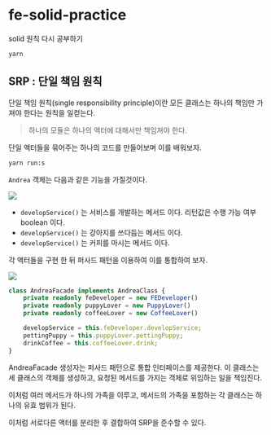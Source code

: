 # fe-solid-practice
solid 원칙 다시 공부하기

```bash
yarn
```

## SRP : 단일 책임 원칙

단일 책임 원칙(single responsibility principle)이란 모든 클래스는 하나의 책임만 가져야 한다는 원칙을 일컫는다.

> 하나의 모듈은 하나의 액터에 대해서만 책임져야 한다.

단일 액터들을 묶어주는 하나의 코드를 만들어보며 이를 배워보자.

```bash
yarn run:s 
```

`Andrea` 객체는 다음과 같은 기능을 가질것이다.

[![](https://mermaid.ink/img/pako:eNpNj7sKwzAMRX_FaGppviBbabsXsnoRtpya-oUjB0LIv9fk0fZO4twDkmZQURO0oBwOw91in9HLIGpWIq5BZ0Ixb0yIi9A0koupozxaRafzr0nEbEP_LClN_1xnG963aAx99eVot0ADnrJHq-sp6y4J_CJPEto6ajJYHEuQYalqSRqZHtpyzNAadAM1gIVjNwUFLedCh7R_tFvLB3JCS3I)](https://mermaid.live/edit#pako:eNpNj7sKwzAMRX_FaGppviBbabsXsnoRtpya-oUjB0LIv9fk0fZO4twDkmZQURO0oBwOw91in9HLIGpWIq5BZ0Ixb0yIi9A0koupozxaRafzr0nEbEP_LClN_1xnG963aAx99eVot0ADnrJHq-sp6y4J_CJPEto6ajJYHEuQYalqSRqZHtpyzNAadAM1gIVjNwUFLedCh7R_tFvLB3JCS3I)

* `developService()` 는 서비스를 개발하는 메서드 이다. 리턴값은 수행 가능 여부 boolean 이다.
* `developService()` 는 강아지를 쓰다듬는 메서드 이다. 
* `developService()` 는 커피를 마시는 메서드 이다. 

각 액터들을 구현 한 뒤 퍼사드 패턴을 이용하여 이를 통합하여 보자.

[![](https://mermaid.ink/img/pako:eNp1kcFuwyAMhl8F-bRp7QugXaa1Pe0wqVcuFvzp0BJABCJVXd59KGlWqjU-gf39tn_5QtobkCTdct_vLJ8id8qJEm_ORPCBNRuI15_tVhz2OwxofUBcQz5zCOcPP6wT775pgBVEipeq_vT8kAhIybrTNGoFMdG677nTQkwGawuXOS8KPaeOiIPVf4Kx1t183WSP9rgTVVaqYf9XG5fiHPc_2lCH2LE15UpTG0XpCx0UyfI0aDi3SZFyY0FzMJywNzb5SLLhtseGOCd_PDtNMsWMBboe-0qNv-otpro)](https://mermaid.live/edit#pako:eNp1kcFuwyAMhl8F-bRp7QugXaa1Pe0wqVcuFvzp0BJABCJVXd59KGlWqjU-gf39tn_5QtobkCTdct_vLJ8id8qJEm_ORPCBNRuI15_tVhz2OwxofUBcQz5zCOcPP6wT775pgBVEipeq_vT8kAhIybrTNGoFMdG677nTQkwGawuXOS8KPaeOiIPVf4Kx1t183WSP9rgTVVaqYf9XG5fiHPc_2lCH2LE15UpTG0XpCx0UyfI0aDi3SZFyY0FzMJywNzb5SLLhtseGOCd_PDtNMsWMBboe-0qNv-otpro)

``` typescript
class AndreaFacade implements AndreaClass {
	private readonly feDeveloper = new FEDeveloper()
	private readonly puppyLover = new PuppyLover()
	private readonly coffeeLover = new CoffeeLover()

	developService = this.feDeveloper.developService;
	pettingPuppy = this.puppyLover.pettingPuppy;
	drinkCoffee = this.coffeeLover.drink;
}
```

AndreaFacade 생성자는 퍼사드 패턴으로 통합 인터페이스를 제공한다.
이 클래스는 세 클래스의 객체를 생성하고, 요청된 메서드를 가지는 객체로 위임하는 일을 책임진다.

이처럼 여러 메서드가 하나의 가족을 이루고, 메서드의 가족을 포함하는 각 클래스는 하나의 유효 범위가 된다.

이처럼 서로다른 액터를 분리한 후 결합하여 SRP을 준수할 수 있다.